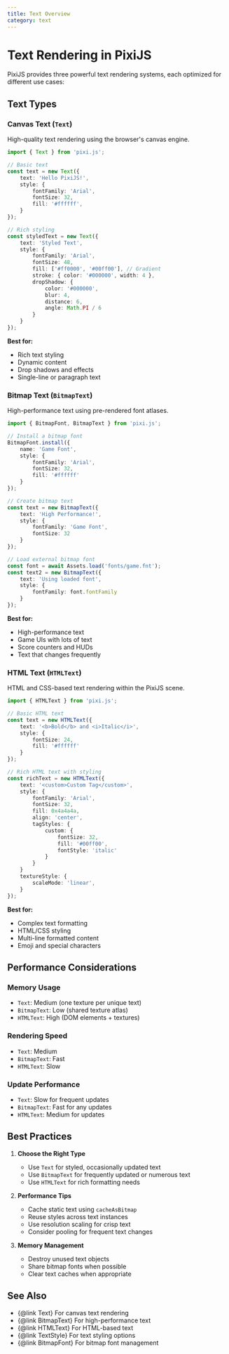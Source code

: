 ```yaml
---
title: Text Overview
category: text
---
```


# Text Rendering in PixiJS

PixiJS provides three powerful text rendering systems, each optimized for different use cases:

## Text Types

### Canvas Text (`Text`)

High-quality text rendering using the browser's canvas engine.

```ts
import { Text } from 'pixi.js';

// Basic text
const text = new Text({
    text: 'Hello PixiJS!',
    style: {
        fontFamily: 'Arial',
        fontSize: 32,
        fill: '#ffffff',
    }
});

// Rich styling
const styledText = new Text({
    text: 'Styled Text',
    style: {
        fontFamily: 'Arial',
        fontSize: 48,
        fill: ['#ff0000', '#00ff00'], // Gradient
        stroke: { color: '#000000', width: 4 },
        dropShadow: {
            color: '#000000',
            blur: 4,
            distance: 6,
            angle: Math.PI / 6
        }
    }
});
```

**Best for:**
- Rich text styling
- Dynamic content
- Drop shadows and effects
- Single-line or paragraph text

### Bitmap Text (`BitmapText`)

High-performance text using pre-rendered font atlases.

```ts
import { BitmapFont, BitmapText } from 'pixi.js';

// Install a bitmap font
BitmapFont.install({
    name: 'Game Font',
    style: {
        fontFamily: 'Arial',
        fontSize: 32,
        fill: '#ffffff'
    }
});

// Create bitmap text
const text = new BitmapText({
    text: 'High Performance!',
    style: {
        fontFamily: 'Game Font',
        fontSize: 32
    }
});

// Load external bitmap font
const font = await Assets.load('fonts/game.fnt');
const text2 = new BitmapText({
    text: 'Using loaded font',
    style: {
        fontFamily: font.fontFamily
    }
});
```

**Best for:**
- High-performance text
- Game UIs with lots of text
- Score counters and HUDs
- Text that changes frequently

### HTML Text (`HTMLText`)

HTML and CSS-based text rendering within the PixiJS scene.

```ts
import { HTMLText } from 'pixi.js';

// Basic HTML text
const text = new HTMLText({
    text: '<b>Bold</b> and <i>Italic</i>',
    style: {
        fontSize: 24,
        fill: '#ffffff'
    }
});

// Rich HTML text with styling
const richText = new HTMLText({
    text: '<custom>Custom Tag</custom>',
    style: {
        fontFamily: 'Arial',
        fontSize: 32,
        fill: 0x4a4a4a,
        align: 'center',
        tagStyles: {
            custom: {
                fontSize: 32,
                fill: '#00ff00',
                fontStyle: 'italic'
            }
        }
    }
    textureStyle: {
        scaleMode: 'linear',
    }
});
```

**Best for:**
- Complex text formatting
- HTML/CSS styling
- Multi-line formatted content
- Emoji and special characters

## Performance Considerations

### Memory Usage
- `Text`: Medium (one texture per unique text)
- `BitmapText`: Low (shared texture atlas)
- `HTMLText`: High (DOM elements + textures)

### Rendering Speed
- `Text`: Medium
- `BitmapText`: Fast
- `HTMLText`: Slow

### Update Performance
- `Text`: Slow for frequent updates
- `BitmapText`: Fast for any updates
- `HTMLText`: Medium for updates

## Best Practices

1. **Choose the Right Type**
   - Use `Text` for styled, occasionally updated text
   - Use `BitmapText` for frequently updated or numerous text
   - Use `HTMLText` for rich formatting needs

2. **Performance Tips**
   - Cache static text using `cacheAsBitmap`
   - Reuse styles across text instances
   - Use resolution scaling for crisp text
   - Consider pooling for frequent text changes

3. **Memory Management**
   - Destroy unused text objects
   - Share bitmap fonts when possible
   - Clear text caches when appropriate

## See Also

- {@link Text} For canvas text rendering
- {@link BitmapText} For high-performance text
- {@link HTMLText} For HTML-based text
- {@link TextStyle} For text styling options
- {@link BitmapFont} For bitmap font management
